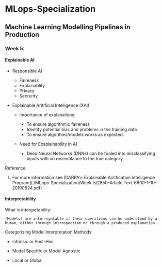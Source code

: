 # MLops-Specialization

## Machine Learning Modelling Pipelines in Production

### Week 5: 

#### Explainable AI

- Responsible AI
    - Faireness
    - Explainablity
    - Privacy
    - Secrurity

- Explainable Aritificial Intelligence (XAI)
    - Importance of explanations:
        - To ensure algorithmic faireness
        - Identify potential bias and problems in the training data
        - To ensure algorihms/models works as expected.

    - Need for Exaplainability in AI
        - Deep Neural Networks (DNNs) can be fooled into misclassifying inputs with no resemblance to the true category.

Reference
1. For more information see [DARPA's Explainable Aritification Intelligence Program](./MLops-Specialization/Week-5/2850-Article Text-6600-1-10-20190624.pdf)

#### Interpretability

What is intergretability:
    
    (Models) are interrepatable if their operations can be understood by a human, either through introspection or through a produced explanation.

Categorizing Model Interpretation Methods:

- Intrinsic or Post-Hoc

- Model Specific or Model Agnostic

- Local or Global


